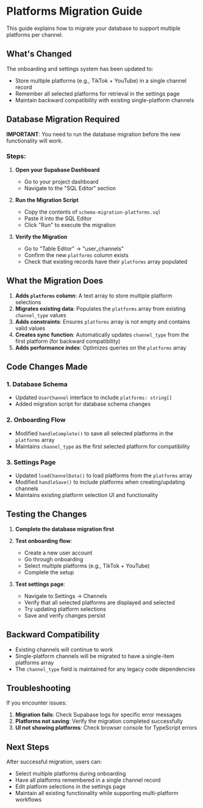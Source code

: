 # Platforms Migration Guide

This guide explains how to migrate your database to support multiple platforms per channel.

## What's Changed

The onboarding and settings system has been updated to:
- Store multiple platforms (e.g., TikTok + YouTube) in a single channel record
- Remember all selected platforms for retrieval in the settings page
- Maintain backward compatibility with existing single-platform channels

## Database Migration Required

**IMPORTANT**: You need to run the database migration before the new functionality will work.

### Steps:

1. **Open your Supabase Dashboard**
   - Go to your project dashboard
   - Navigate to the "SQL Editor" section

2. **Run the Migration Script**
   - Copy the contents of `schema-migration-platforms.sql`
   - Paste it into the SQL Editor
   - Click "Run" to execute the migration

3. **Verify the Migration**
   - Go to "Table Editor" → "user_channels"
   - Confirm the new `platforms` column exists
   - Check that existing records have their `platforms` array populated

## What the Migration Does

1. **Adds `platforms` column**: A text array to store multiple platform selections
2. **Migrates existing data**: Populates the `platforms` array from existing `channel_type` values
3. **Adds constraints**: Ensures `platforms` array is not empty and contains valid values
4. **Creates sync function**: Automatically updates `channel_type` from the first platform (for backward compatibility)
5. **Adds performance index**: Optimizes queries on the `platforms` array

## Code Changes Made

### 1. Database Schema
- Updated `UserChannel` interface to include `platforms: string[]`
- Added migration script for database schema changes

### 2. Onboarding Flow
- Modified `handleComplete()` to save all selected platforms in the `platforms` array
- Maintains `channel_type` as the first selected platform for compatibility

### 3. Settings Page
- Updated `loadChannelData()` to load platforms from the `platforms` array
- Modified `handleSave()` to include platforms when creating/updating channels
- Maintains existing platform selection UI and functionality

## Testing the Changes

1. **Complete the database migration first**
2. **Test onboarding flow**:
   - Create a new user account
   - Go through onboarding
   - Select multiple platforms (e.g., TikTok + YouTube)
   - Complete the setup

3. **Test settings page**:
   - Navigate to Settings → Channels
   - Verify that all selected platforms are displayed and selected
   - Try updating platform selections
   - Save and verify changes persist

## Backward Compatibility

- Existing channels will continue to work
- Single-platform channels will be migrated to have a single-item platforms array
- The `channel_type` field is maintained for any legacy code dependencies

## Troubleshooting

If you encounter issues:

1. **Migration fails**: Check Supabase logs for specific error messages
2. **Platforms not saving**: Verify the migration completed successfully
3. **UI not showing platforms**: Check browser console for TypeScript errors

## Next Steps

After successful migration, users can:
- Select multiple platforms during onboarding
- Have all platforms remembered in a single channel record
- Edit platform selections in the settings page
- Maintain all existing functionality while supporting multi-platform workflows